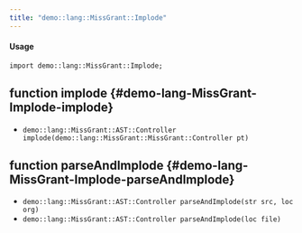 ```yaml
---
title: "demo::lang::MissGrant::Implode"
---
```


#### Usage

`import demo::lang::MissGrant::Implode;`


## function implode {#demo-lang-MissGrant-Implode-implode}

* ``demo::lang::MissGrant::AST::Controller implode(demo::lang::MissGrant::MissGrant::Controller pt)``

## function parseAndImplode {#demo-lang-MissGrant-Implode-parseAndImplode}

* ``demo::lang::MissGrant::AST::Controller parseAndImplode(str src, loc org)``
* ``demo::lang::MissGrant::AST::Controller parseAndImplode(loc file)``


